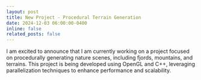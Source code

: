 ```yaml
---
layout: post
title: New Project - Procedural Terrain Generation
date: 2024-12-03 06:00:00-0400
inline: false
related_posts: false
---
```


I am excited to announce that I am currently working on a project focused on procedurally generating nature scenes, including fjords, mountains, and terrains. This project is being developed using OpenGL and C++, leveraging parallelization techniques to enhance performance and scalability.
